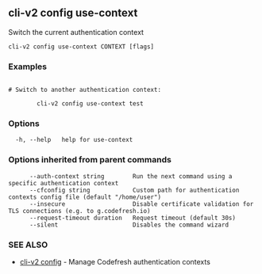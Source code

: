 ## cli-v2 config use-context

Switch the current authentication context

```
cli-v2 config use-context CONTEXT [flags]
```

### Examples

```

# Switch to another authentication context:

        cli-v2 config use-context test
```

### Options

```
  -h, --help   help for use-context
```

### Options inherited from parent commands

```
      --auth-context string        Run the next command using a specific authentication context
      --cfconfig string            Custom path for authentication contexts config file (default "/home/user")
      --insecure                   Disable certificate validation for TLS connections (e.g. to g.codefresh.io)
      --request-timeout duration   Request timeout (default 30s)
      --silent                     Disables the command wizard
```

### SEE ALSO

* [cli-v2 config](cli-v2_config.md)	 - Manage Codefresh authentication contexts


